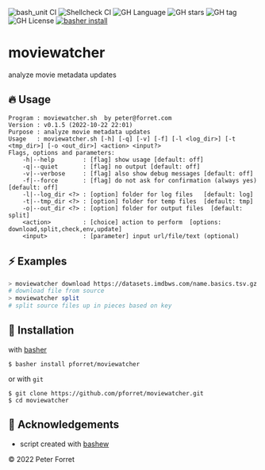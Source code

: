 ![bash_unit CI](https://github.com/pforret/moviewatcher/workflows/bash_unit%20CI/badge.svg)
![Shellcheck CI](https://github.com/pforret/moviewatcher/workflows/Shellcheck%20CI/badge.svg)
![GH Language](https://img.shields.io/github/languages/top/pforret/moviewatcher)
![GH stars](https://img.shields.io/github/stars/pforret/moviewatcher)
![GH tag](https://img.shields.io/github/v/tag/pforret/moviewatcher)
![GH License](https://img.shields.io/github/license/pforret/moviewatcher)
[![basher install](https://img.shields.io/badge/basher-install-white?logo=gnu-bash&style=flat)](https://www.basher.it/package/)

# moviewatcher

analyze movie metadata updates

## 🔥 Usage

```
Program : moviewatcher.sh  by peter@forret.com
Version : v0.1.5 (2022-10-22 22:01)
Purpose : analyze movie metadata updates
Usage   : moviewatcher.sh [-h] [-q] [-v] [-f] [-l <log_dir>] [-t <tmp_dir>] [-o <out_dir>] <action> <input?>
Flags, options and parameters:
    -h|--help        : [flag] show usage [default: off]
    -q|--quiet       : [flag] no output [default: off]
    -v|--verbose     : [flag] also show debug messages [default: off]
    -f|--force       : [flag] do not ask for confirmation (always yes) [default: off]
    -l|--log_dir <?> : [option] folder for log files   [default: log]
    -t|--tmp_dir <?> : [option] folder for temp files  [default: tmp]
    -o|--out_dir <?> : [option] folder for output files  [default: split]
    <action>         : [choice] action to perform  [options: download,split,check,env,update]
    <input>          : [parameter] input url/file/text (optional)
```

## ⚡️ Examples

```bash
> moviewatcher download https://datasets.imdbws.com/name.basics.tsv.gz
# download file from source
> moviewatcher split
# split source files up in pieces based on key
```

## 🚀 Installation

with [basher](https://github.com/basherpm/basher)

	$ basher install pforret/moviewatcher

or with `git`

	$ git clone https://github.com/pforret/moviewatcher.git
	$ cd moviewatcher

## 📝 Acknowledgements

* script created with [bashew](https://github.com/pforret/bashew)

&copy; 2022 Peter Forret
